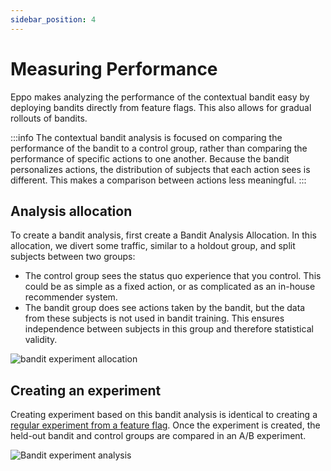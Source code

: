 ```yaml
---
sidebar_position: 4
---
```

# Measuring Performance

Eppo makes analyzing the performance of the contextual bandit easy by deploying bandits directly from feature flags. This also allows for gradual rollouts of bandits.

:::info 
The contextual bandit analysis is focused on comparing the performance of the bandit to a control group,
rather than comparing the performance of specific actions to one another.
Because the bandit personalizes actions, the distribution of subjects that each action sees is different. 
This makes a comparison between actions less meaningful.
:::

## Analysis allocation

To create a bandit analysis, first create a Bandit Analysis Allocation.
In this allocation, we divert some traffic, similar to a holdout group, and split subjects between two groups:
- The control group sees the status quo experience that you control. This could be as simple as a fixed action, or as complicated as an in-house recommender system.
- The bandit group does see actions taken by the bandit, but the data from these subjects is not used in bandit training. This ensures independence between subjects in this group and therefore statistical validity.

![bandit experiment allocation](/img/contextual-bandits/bandit-experiment-allocation.png)

## Creating an experiment

Creating experiment based on this bandit analysis is identical to creating a [regular experiment from a feature flag](/feature-flagging/concepts/experiment-assignment).
Once the experiment is created, the held-out bandit and control groups are compared in an A/B experiment.

![Bandit experiment analysis](/img/contextual-bandits/bandit-analysis.png)

